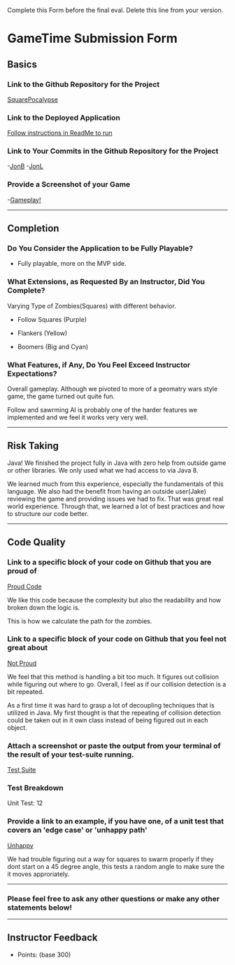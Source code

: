 Complete this Form before the final eval. Delete this line from your version.

# GameTime Submission Form

## Basics

### Link to the Github Repository for the Project
[SquarePocalypse](https://github.com/jdliss/game-time)

### Link to the Deployed Application
[Follow instructions in ReadMe to run](https://github.com/jdliss/game-time)

### Link to Your Commits in the Github Repository for the Project
-[JonB](https://github.com/jdliss/game-time/commits?author=Jbern16)
 -[JonL](https://github.com/jdliss/game-time/commits?author=jdliss)

### Provide a Screenshot of your Game
-[Gameplay!](http://recordit.co/2mlKV4JWsB/gif/notify)

---

## Completion

### Do You Consider the Application to be Fully Playable?
 - Fully playable, more on the MVP side.  

### What Extensions, as Requested By an Instructor, Did You Complete?
  Varying Type of Zombies(Squares) with different behavior.

  * Follow Squares (Purple)
  
  * Flankers (Yellow)

  * Boomers (Big and Cyan)


### What Features, if Any, Do You Feel Exceed Instructor Expectations?
Overall gameplay. Although we pivoted to more of a geomatry wars style game, the game turned out quite fun.

Follow and sawrming AI is probably one of the harder features we implemented and we feel it works very very well.  


----

## Risk Taking
Java! We finished the project fully in Java with zero help from outside game or other libraries. We only used what we had access to via Java 8.

We learned much from this experience, especially the fundamentals of this language. We also had the benefit from having an outside user(Jake) reviewing the game and providing issues we had to fix. That was great real world experience. 
Through that, we learned a lot of best practices and how to structure our code better.  

----

## Code Quality

### Link to a specific block of your code on Github that you are proud of
[Proud Code](https://github.com/jdliss/game-time/blob/master/src/org/object/Zombie.java#L51-L86)

We like this code because the complexity but also the readability and how broken down the logic is.

This is how we calculate the path for the zombies.  

### Link to a specific block of your code on Github that you feel not great about
[Not Proud](https://github.com/jdliss/game-time/blob/master/src/org/object/Bullet.java#L38-L74)

We feel that this method is handling a bit too much. It figures out collision while figuring out where to go. Overall, I feel as if our collision detection is a bit repeated. 

As a first time it was hard to grasp a lot of decoupling techniques that is utilized in Java. My first thought is that the repeating of collision detection could be taken out in it own class instead of being figured out in each object. 



### Attach a screenshot or paste the output from your terminal of the result of your test-suite running.
[Test Suite](http://i.imgur.com/aNDfU56.png)

### Test Breakdown
Unit Test: 12


### Provide a link to an example, if you have one, of a unit test that covers an 'edge case' or 'unhappy path'
[Unhappy](https://github.com/jdliss/game-time/blob/master/src/org/object/ZombieTest.java#L41-L49)

We had trouble figuring out a way for squares to swarm properly if they dont start on a 45 degree angle, this tests a random angle to make sure the it moves approriately. 

-----

### Please feel free to ask any other questions or make any other statements below!

-----

## Instructor Feedback

- Points: (base 300)
